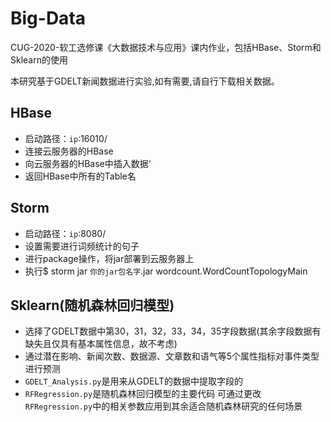 # Big-Data
CUG-2020-软工选修课《大数据技术与应用》课内作业，包括HBase、Storm和Sklearn的使用

本研究基于GDELT新闻数据进行实验,如有需要,请自行下载相关数据。

## HBase
* 启动路径：`ip`:16010/
* 连接云服务器的HBase
* 向云服务器的HBase中插入数据‘
* 返回HBase中所有的Table名<br>

## Storm
* 启动路径：`ip`:8080/
* 设置需要进行词频统计的句子
* 进行package操作，将jar部署到云服务器上
* 执行$ storm jar `你的jar包名字`.jar wordcount.WordCountTopologyMain<br>

## Sklearn(随机森林回归模型)
* 选择了GDELT数据中第30，31，32，33，34，35字段数据(其余字段数据有缺失且仅具有基本属性信息，故不考虑)
* 通过潜在影响、新闻次数、数据源、文章数和语气等5个属性指标对事件类型进行预测
* `GDELT_Analysis.py`是用来从GDELT的数据中提取字段的
* `RFRegression.py`是随机森林回归模型的主要代码
可通过更改`RFRegression.py`中的相关参数应用到其余适合随机森林研究的任何场景
